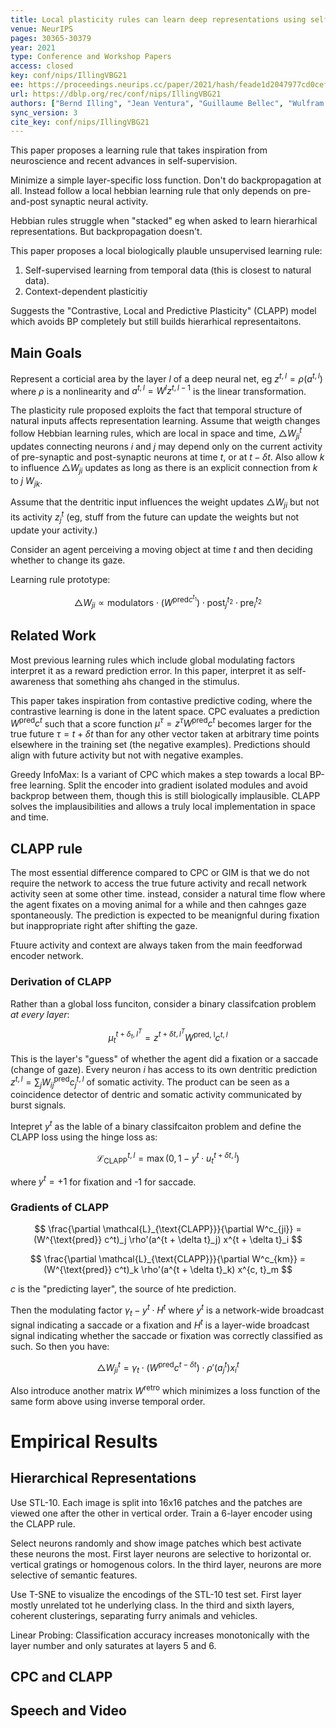 ```yaml
---
title: Local plasticity rules can learn deep representations using self-supervised contrastive predictions.
venue: NeurIPS
pages: 30365-30379
year: 2021
type: Conference and Workshop Papers
access: closed
key: conf/nips/IllingVBG21
ee: https://proceedings.neurips.cc/paper/2021/hash/feade1d2047977cd0cefdafc40175a99-Abstract.html
url: https://dblp.org/rec/conf/nips/IllingVBG21
authors: ["Bernd Illing", "Jean Ventura", "Guillaume Bellec", "Wulfram Gerstner"]
sync_version: 3
cite_key: conf/nips/IllingVBG21
---
```


This paper proposes a learning rule that takes inspiration from neuroscience and recent advances in self-supervision.

Minimize a simple layer-specific loss function. Don't do backpropagation at all. Instead follow a local hebbian learning rule that only depends on pre-and-post synaptic neural activity.

Hebbian rules struggle when "stacked" eg when asked to learn hierarhical representations. But backpropagation doesn't.

This paper proposes a local biologically plauble unsupervised learning rule:

 1. Self-supervised learning from temporal data (this is closest to natural data).
 2. Context-dependent plasticitiy

Suggests the "Contrastive, Local and Predictive Plasticity" (CLAPP) model which avoids BP completely but still builds hierarhical representaitons.

## Main Goals

Represent a corticial area by the layer $l$ of a deep neural net, eg $z^{t, l} = \rho(a^{t, l})$ where $\rho$ is a nonlinearity and $a^{t, l} = W^l z^{t, l - 1}$ is the linear transformation.

The plasticity rule proposed exploits the fact that temporal structure of natural inputs affects representation learning. Assume that weigth changes follow Hebbian learning rules, which are local in space and time, $\triangle W^{t}_{ji}$ updates connecting neurons $i$ and $j$ may depend only on the current activity of pre-synaptic and post-synaptic neurons at time $t$, or at $t - \delta t$. Also allow $k$ to influence $\triangle W_{ji}$ updates as long as there is an explicit connection from $k$ to $j$ $W_{jk}$.


Assume that the dentritic input influences the weight updates $\triangle W_{ji}$ but not its activity $z^{t}_j$ (eg, stuff from the future can update the weights but not update your activity.)

Consider an agent perceiving a moving object at time $t$ and then deciding whether to change its gaze.

Learning rule prototype:

$$
\triangle W_{ji} \propto \text{modulators} \cdot (W^{\text{pred} c^{t_1}}) \cdot \text{post}^{t_2}_j \cdot \text{pre}^{t_2}_i
$$

## Related Work

Most previous learning rules which include global modulating factors interpret it as a reward prediction error. In this paper, interpret it as self-awareness that something ahs changed in the stimulus.

This paper takes inspiration from contastive predictive coding, where the contrastive learning is done in the latent space. CPC evaluates a prediction $W^{\text{pred}} c^t$ such that a score function $\mu^{\tau} = z^{\tau}W^{\text{pred}} c^t$ becomes larger for the true future $\tau = t + \delta t$ than for any other vector taken at arbitrary time points elsewhere in the training set (the negative examples). Predictions should align with future activity but not with negative examples.

Greedy InfoMax: Is a variant of CPC which makes a step towards a local BP-free learning. Split the encoder into gradient isolated modules and avoid backprop between them, though this is still biologically implausible. CLAPP solves the implausibilities and allows a truly local implementation in space and time.

## CLAPP rule

The most essential difference compared to CPC or GIM is that we do not require the network to access the true future activity and recall network activity seen at some other time. instead, consider a natural time flow where the agent fixates on a moving animal for a while and then cahnges gaze spontaneously. The prediction is expected to be meanignful during fixation but inappropriate right after shifting the gaze.

Ftuure activity and context are always taken from the main feedforwad encoder network.

### Derivation of CLAPP

Rather than a global loss funciton, consider a binary classifcation problem *at every layer*:

$$
\mu_t^{t + \delta_t, l^T} = z^{t + \delta t, l^T} W^{\text{pred, l}} c^{t, l}
$$

This is the layer's "guess" of whether the agent did a fixation or a saccade (change of gaze). Every neuron $i$ has access to its own dentritic prediction $z^{t, l} = \sum_j W^{\text{pred}}_{ij} c^{t, l}_j$ of somatic activity. The product can be seen as a coincidence detector of dentric and somatic activity communicated by burst signals.

Intepret $y^t$ as the lable of a binary classifcaiton problem and define the CLAPP loss using the hinge loss as:

$$
\mathcal{L}_{\text{CLAPP}}^{t, l} = \max(0, 1 - y^t \cdot u_t^{t + \delta t, l})
$$

where $y^t = +1$ for fixation and -1 for saccade.

### Gradients of CLAPP

$$
\frac{\partial \mathcal{L}_{\text{CLAPP}}}{\partial W^c_{ji}} = (W^{\text{pred}} c^t)_j \rho'(a^{t + \delta t}_j) x^{t + \delta t}_i
$$

$$
\frac{\partial \mathcal{L}_{\text{CLAPP}}}{\partial W^c_{km}} = (W^{\text{pred}} c^t)_k \rho'(a^{t + \delta t}_k) x^{c, t}_m
$$

$c$ is the "predicting layer", the source of hte prediction.

Then the modulating factor $\gamma_t - y^t \cdot H^t$ where $y^t$ is a network-wide broadcast signal indicating a saccade or a fixation and $H^t$ is a layer-wide broadcast signal indicating whether the saccade or fixation was correctly classified as such. So then you have:

$$
\triangle W^t_{ji} = \gamma_t \cdot (W^{\text{pred}} c^{t - \delta t}) \cdot \rho'(a^t_j) x^t_i
$$

Also introduce another matrix $W^{\text{retro}}$ which minimizes a loss function of the same form above using inverse temporal order.

# Empirical Results

## Hierarchical Representations

Use STL-10. Each image is split into 16x16 patches and the patches are viewed one after the other in vertical order. Train a 6-layer encoder using the CLAPP rule.

Select neurons randomly and show image patches which best activate these neurons the most. First layer neurons are selective to horizontal or. vertical gratings or homogenous colors. In the third layer, neurons are more selective of semantic features.

Use T-SNE to visualize the encodings of the STL-10 test set. First layer mostly unrelated tot he underlying class. In the third and sixth layers, coherent clusterings, separating furry animals and vehicles.

Linear Probing: Classification accuracy increases monotonically with the layer number and only saturates at layers 5 and 6.

## CPC and CLAPP




## Speech and Video
